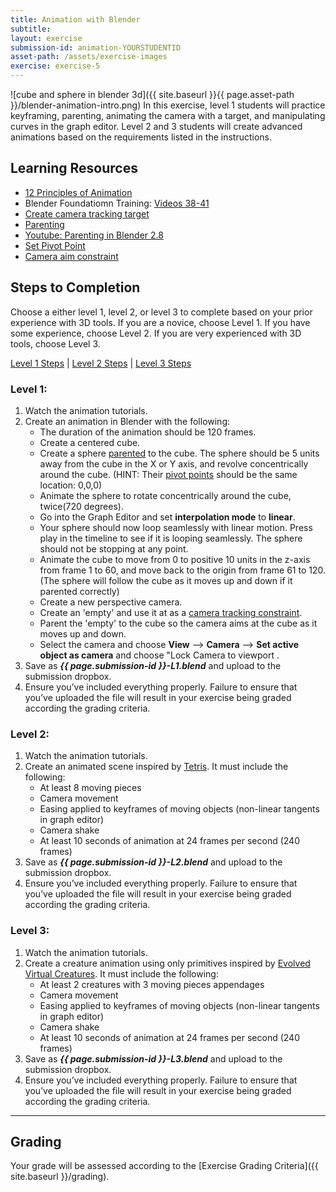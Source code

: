 ```yaml
---
title: Animation with Blender
subtitle: 
layout: exercise
submission-id: animation-YOURSTUDENTID
asset-path: /assets/exercise-images
exercise: exercise-5
---
```

![cube and sphere in blender 3d]({{ site.baseurl }}{{ page.asset-path }}/blender-animation-intro.png)
In this exercise, level 1 students will practice keyframing, parenting, animating the camera with a target, and manipulating curves in the graph editor. Level 2 and 3 students will create advanced animations based on the requirements listed in the instructions.

## Learning Resources

- [12 Principles of Animation](https://www.youtube.com/playlist?list=PL-bOh8btec4CXd2ya1NmSKpi92U_l6ZJd)
- Blender Foundatiomn Training: [Videos 38-41](https://www.youtube.com/watch?v=SZJswvw9wEs&list=PLa1F2ddGya_-UvuAqHAksYnB0qL9yWDO6&index=39&t=0s)  
- [Create camera tracking target](https://www.youtube.com/watch?v=ageV_llb0Hk)
- [Parenting](https://en.wikibooks.org/wiki/Blender_3D:_Noob_to_Pro/Parenting)
- [Youtube: Parenting in Blender 2.8](https://www.youtube.com/watch?v=kd1O0oqQ3Uw)
- [Set Pivot Point](https://www.versluis.com/2016/05/how-to-set-the-origin-pivot-point-in-blender/)
- [Camera aim constraint](https://www.youtube.com/watch?v=ktqeSrj4e8Q)

## Steps to Completion

Choose a either level 1, level 2, or level 3 to complete based on your prior experience with 3D tools. If you are a novice, choose Level 1. If you have some experience, choose Level 2. If you are very experienced with 3D tools, choose Level 3.

[Level 1 Steps](#level-1) | [Level 2 Steps](#level-2) | [Level 3 Steps](#level-3)

### <a name="level-1"></a>Level 1:

1. Watch the animation tutorials.
2. Create an animation in Blender with the following:
   - The duration of the animation should be 120 frames.
   - Create a centered cube. 
   - Create a sphere [parented](https://www.youtube.com/watch?v=kd1O0oqQ3Uw) to the cube. The sphere should be 5 units away from the cube in the X or Y axis, and revolve concentrically around the cube. (HINT: Their [pivot points](https://www.versluis.com/2016/05/how-to-set-the-origin-pivot-point-in-blender/) should be the same location: 0,0,0)
   - Animate the sphere to rotate concentrically around the cube, twice(720 degrees).
   - Go into the Graph Editor and set **interpolation mode** to **linear**.
   - Your sphere should now loop seamlessly with linear motion. Press play in the timeline to see if it is looping seamlessly. The sphere should not be stopping at any point.
   - Animate the cube to move from 0 to positive 10 units in the z-axis from frame 1 to 60, and move back to the origin from frame 61 to 120. (The sphere will follow the cube as it moves up and down if it parented correctly)
   - Create a new perspective camera.
   - Create an 'empty' and use it at as a [camera tracking constraint](https://www.youtube.com/watch?v=ageV_llb0Hk).
   - Parent the 'empty' to the cube so the camera aims at the cube as it moves up and down.
   - Select the camera and choose **View** ⟶ **Camera** ⟶ **Set active object as camera** and choose "Lock Camera to viewport .
3. Save as **_{{ page.submission-id }}-L1.blend_** and upload to the submission dropbox.
6. Ensure you’ve included everything properly. Failure to ensure that you’ve uploaded the file will result in your exercise being graded according the grading criteria.

### <a name="level-2"></a>Level 2:

1. Watch the animation tutorials.
2. Create an animated scene inspired by [Tetris](http://www.youtube.com/watch?v=qIAAmaS9n0Q). It must include the following:
   - At least 8 moving pieces
   - Camera movement
   - Easing applied to keyframes of moving objects (non-linear tangents in graph editor)
   - Camera shake
   - At least 10 seconds of animation at 24 frames per second (240 frames)
3. Save as **_{{ page.submission-id }}-L2.blend_** and upload to the submission dropbox.
7. Ensure you’ve included everything properly. Failure to ensure that you’ve uploaded the file will result in your exercise being graded according the grading criteria.

### <a name="level-3"></a>Level 3:

1. Watch the animation tutorials.
2. Create a creature animation using only primitives inspired by [Evolved Virtual Creatures](http://www.youtube.com/watch?v=JBgG_VSP7f8). It must include the following:
   - At least 2 creatures with 3 moving pieces appendages
   - Camera movement
   - Easing applied to keyframes of moving objects (non-linear tangents in graph editor)
   - Camera shake
   - At least 10 seconds of animation at 24 frames per second (240 frames)
3. Save as **_{{ page.submission-id }}-L3.blend_** and upload to the submission dropbox.
4. Ensure you’ve included everything properly. Failure to ensure that you’ve uploaded the file will result in your exercise being graded according the grading criteria.

* * *

## Grading
Your grade will be assessed according to the [Exercise Grading Criteria]({{ site.baseurl }}/grading). 
